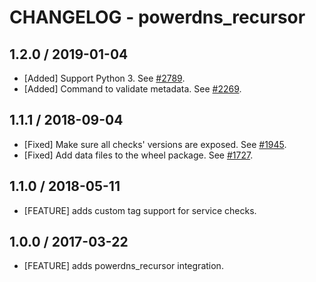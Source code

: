 # CHANGELOG - powerdns_recursor

## 1.2.0 / 2019-01-04

* [Added] Support Python 3. See [#2789](https://github.com/DataDog/integrations-core/pull/2789).
* [Added] Command to validate metadata. See [#2269](https://github.com/DataDog/integrations-core/pull/2269).

## 1.1.1 / 2018-09-04

* [Fixed] Make sure all checks' versions are exposed. See [#1945](https://github.com/DataDog/integrations-core/pull/1945).
* [Fixed] Add data files to the wheel package. See [#1727](https://github.com/DataDog/integrations-core/pull/1727).

## 1.1.0 / 2018-05-11

* [FEATURE] adds custom tag support for service checks.

## 1.0.0 / 2017-03-22

* [FEATURE] adds powerdns_recursor integration.

